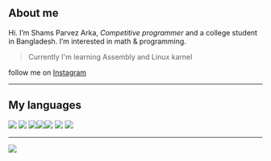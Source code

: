 ## About me
Hi. I’m Shams Parvez Arka, *Competitive programmer* and a college student in Bangladesh. I’m interested in math & programming.
> Currently I'm learning Assembly and Linux karnel

follow me on [Instagram](https://www.instagram.com/shams_parvez_arka)
<hr>

## My languages
<img src="https://img.icons8.com/color/50/000000/c-programming.png"/> <img src="https://img.icons8.com/color/50/000000/c-plus-plus-logo.png"/> <img src="https://img.icons8.com/color/50/000000/python--v1.png"/><img src="https://img.icons8.com/color/57/000000/java-coffee-cup-logo.png"/><img src="https://img.icons8.com/plasticine/57/000000/bash.png"/> <img src="https://img.icons8.com/color/50/000000/html-5--v1.png"> <img src="https://img.icons8.com/color/50/000000/css3.png">
<hr>

![](https://github-readme-stats.vercel.app/api?username=ShamsParvezArka&show_icons=true&theme=default)
<!---[![Top Langs](https://github-readme-stats.vercel.app/api/top-langs/?username=ShamsParvezArka&layout=compact)](https://github.com/anuraghazra/github-readme-stats)--->


<!---
ShamsParvezArka/ShamsParvezArka is a ✨ special ✨ repository because its `README.md` (this file) appears on your GitHub profile.
You can click the Preview link to take a look at your changes.
--->
